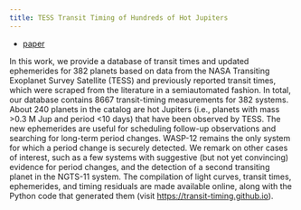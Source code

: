 ```yaml
---
title: TESS Transit Timing of Hundreds of Hot Jupiters
---
```

 
 
 - [paper](https://ui.adsabs.harvard.edu/abs/2022ApJS..259...62I/abstract)
 
In this work, we provide a database of transit times and updated ephemerides for 382 planets based on data from the NASA Transiting Exoplanet Survey Satellite (TESS) and previously reported transit times, which were scraped from the literature in a semiautomated fashion. In total, our database contains 8667 transit-timing measurements for 382 systems. About 240 planets in the catalog are hot Jupiters (i.e., planets with mass >0.3 M Jup and period <10 days) that have been observed by TESS. The new ephemerides are useful for scheduling follow-up observations and searching for long-term period changes. WASP-12 remains the only system for which a period change is securely detected. We remark on other cases of interest, such as a few systems with suggestive (but not yet convincing) evidence for period changes, and the detection of a second transiting planet in the NGTS-11 system. The compilation of light curves, transit times, ephemerides, and timing residuals are made available online, along with the Python code that generated them (visit https://transit-timing.github.io).